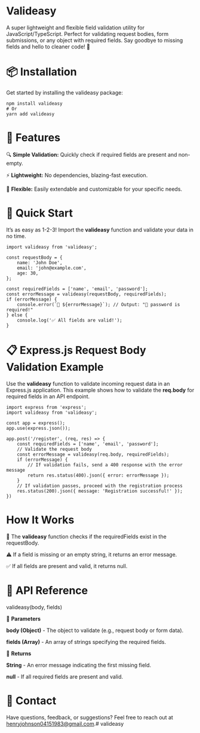 # **Valideasy**

A super lightweight and flexible field validation utility for JavaScript/TypeScript. Perfect for validating request bodies, form submissions, or any object with required fields. Say goodbye to missing fields and hello to cleaner code! 🌟


# 📦 **Installation**

Get started by installing the valideasy package:
```
npm install valideasy
# Or
yarn add valideasy
```


# 🎁 **Features**

🔍 **Simple Validation:** 
Quickly check if required fields are present and non-empty.

⚡️ **Lightweight:** 
No dependencies, blazing-fast execution.

🔧 **Flexible:** 
Easily extendable and customizable for your specific needs.


# 🚀 **Quick Start**

It’s as easy as 1-2-3! Import the **valideasy** function and validate your data in no time.

```
import valideasy from 'valideasy';

const requestBody = {
    name: 'John Doe',
    email: 'john@example.com',
    age: 30,
};

const requiredFields = ['name', 'email', 'password'];
const errorMessage = valideasy(requestBody, requiredFields);
if (errorMessage) {
    console.error(`🚫 ${errorMessage}`); // Output: "🚫 password is required!"
} else {
    console.log('✅ All fields are valid!');
}
```


# 📋 **Express.js Request Body Validation Example**
Use the **valideasy** function to validate incoming request data in an Express.js application. This example shows how to validate the **req.body** for required fields in an API endpoint.

```
import express from 'express';
import valideasy from 'valideasy';

const app = express();
app.use(express.json());

app.post('/register', (req, res) => {
    const requiredFields = ['name', 'email', 'password'];
    // Validate the request body
    const errorMessage = valideasy(req.body, requiredFields);
    if (errorMessage) {
        // If validation fails, send a 400 response with the error message
        return res.status(400).json({ error: errorMessage });
    }
    // If validation passes, proceed with the registration process
    res.status(200).json({ message: 'Registration successful!' });
})
```


# **How It Works**

🧩 The **valideasy** function checks if the requiredFields exist in the requestBody.

⚠️ If a field is missing or an empty string, it returns an error message.

✅ If all fields are present and valid, it returns null.


# 📜 **API Reference**

valideasy(body, fields)

📝 **Parameters**

**body (Object)** - The object to validate (e.g., request body or form data).

**fields (Array<String>)** - An array of strings specifying the required fields.

🔄 **Returns**

**String** - An error message indicating the first missing field.

**null** - If all required fields are present and valid.


# 💬 **Contact**
Have questions, feedback, or suggestions? Feel free to reach out at henryjohnson04151983@gmail.com.#   v a l i d e a s y  
 